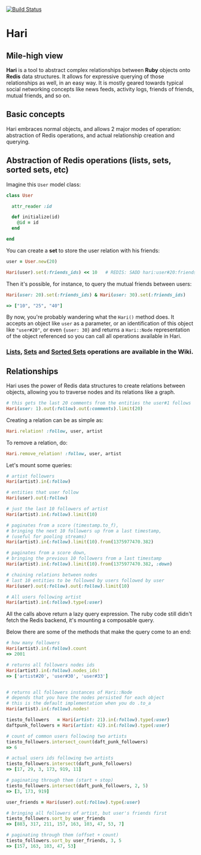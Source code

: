 [![Build Status](https://travis-ci.org/Clubjudge/hari.png?branch=master)](https://travis-ci.org/Clubjudge/hari)

# Hari

## Mile-high view

**Hari** is a tool to abstract complex relationships between **Ruby** objects onto **Redis** data structures. It allows for expressive querying of those relationships as well, in an easy way. It is mostly geared towards typical social networking concepts like news feeds, activity logs, friends of friends, mutual friends, and so on.

## Basic concepts

Hari embraces normal objects, and allows 2 major modes of operation: abstraction of Redis operations, and actual relationship creation and querying.

## Abstraction of Redis operations (lists, sets, sorted sets, etc)

Imagine this `User` model class:

```ruby
class User

  attr_reader :id

  def initialize(id)
    @id = id
  end

end
```

You can create a **set** to store the user relation with his friends:

```ruby
user = User.new(20)

Hari(user).set(:friends_ids) << 10   # REDIS: SADD hari:user#20:friends_ids 10
```

Then it's possible, for instance, to query the mutual friends between users:

```ruby
Hari(user: 20).set(:friends_ids) & Hari(user: 30).set(:friends_ids)

=> ["10", "25", "40"]
```

By now, you're probably wandering what the `Hari()` method does. It accepts an object like `user` as a parameter, or an identification of this object like `"user#20"`, or even `{user: 30}` and returns a `Hari::Node` representation of the object referenced so you can call all operations available in Hari.

### [Lists](https://github.com/Clubjudge/hari/wiki/Lists), [Sets](https://github.com/Clubjudge/hari/wiki/Sets) and [Sorted Sets](https://github.com/Clubjudge/hari/wiki/Sorted-Sets) operations are available in the Wiki.

## Relationships

Hari uses the power of Redis data structures to create relations between objects, allowing you to traverse nodes and its relations like a graph.

```ruby
# this gets the last 20 comments from the entities the user#1 follows
Hari(user: 1).out(:follow).out(:comments).limit(20)
```

Creating a relation can be as simple as:

```ruby
Hari.relation! :follow, user, artist
```

To remove a relation, do:

```ruby
Hari.remove_relation! :follow, user, artist
```

Let's mount some queries:

```ruby
# artist followers
Hari(artist).in(:follow)

# entities that user follow
Hari(user).out(:follow)

# just the last 10 followers of artist
Hari(artist).in(:follow).limit(10)

# paginates from a score (timestamp.to_f),
# bringing the next 10 followers up from a last timestamp,
# (useful for pooling streams)
Hari(artist).in(:follow).limit(10).from(1375977470.382)

# paginates from a score down,
# bringing the previous 10 followers from a last timestamp
Hari(artist).in(:follow).limit(10).from(1375977470.382, :down)

# chaining relations between nodes
# last 10 entities to be followed by users followed by user
Hari(user).out(:follow).out(:follow).limit(10)

# All users following artist
Hari(artist).in(:follow).type(:user)
```

All the calls above return a lazy query expression. The ruby code still didn't fetch the Redis backend, it's mounting a composable query.

Below there are some of the methods that make the query come to an end:

```ruby
# how many followers
Hari(artist).in(:follow).count
=> 2001

# returns all followers nodes ids
Hari(artist).in(:follow).nodes_ids!
=> ['artist#20', 'user#30', 'user#33']


# returns all followers instances of Hari::Node
# depends that you have the nodes persisted for each object
# this is the default implementation when you do .to_a
Hari(artist).in(:follow).nodes!

tiesto_followers   = Hari(artist: 21).in(:follow).type(:user)
daftpunk_followers = Hari(artist: 42).in(:follow).type(:user)

# count of common users following two artists
tiesto_followers.intersect_count(daft_punk_followers)
=> 6

# actual users ids following two artists
tiesto_followers.intersect(daft_punk_followers)
=> [17, 29, 3, 173, 919, 11]

# paginating through them (start + stop)
tiesto_followers.intersect(daft_punk_followers, 2, 5)
=> [3, 173, 919]

user_friends = Hari(user).out(:follow).type(:user)

# bringing all followers of artist, but user's friends first
tiesto_followers.sort_by user_friends
=> [883, 317, 211, 157, 163, 103, 47, 53, 7]

# paginating through them (offset + count)
tiesto_followers.sort_by user_friends, 3, 5
=> [157, 163, 103, 47, 53]
```
